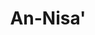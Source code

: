 ---
title: "An-Nisa'"
arabic: "النساۤء"
no: 4
arabic_no: ٤
ayah: 176
slug: an-nisa
prev: aliimran
next: al-maidah
---